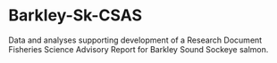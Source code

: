 # Barkley-Sk-CSAS
Data and analyses supporting development of a Research Document Fisheries Science Advisory Report for Barkley Sound Sockeye salmon.
